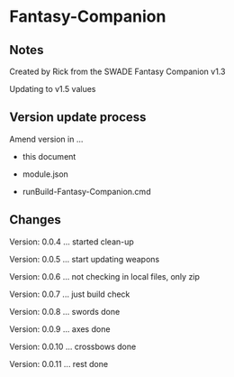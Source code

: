 # Fantasy-Companion

## Notes

Created by Rick from the SWADE Fantasy Companion v1.3

Updating to v1.5 values

## Version update process

Amend version in ...

* this document

* module.json

* runBuild-Fantasy-Companion.cmd

## Changes

Version: 0.0.4  ... started clean-up

Version: 0.0.5  ... start updating weapons

Version: 0.0.6  ... not checking in local files, only zip

Version: 0.0.7  ... just build check

Version: 0.0.8  ... swords done

Version: 0.0.9  ... axes done

Version: 0.0.10 ... crossbows done

Version: 0.0.11 ... rest done
